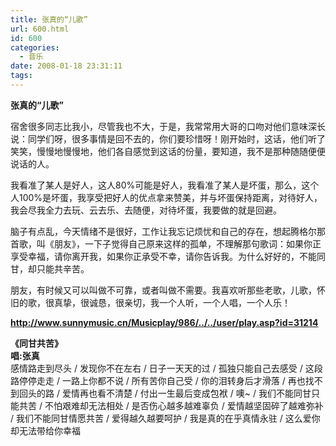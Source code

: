```yaml
---
title: 张真的“儿歌”
url: 600.html
id: 600
categories:
  - 音乐
date: 2008-01-18 23:31:11
tags:
---
```


**张真的“儿歌”**

  
宿舍很多同志比我小，尽管我也不大，于是，我常常用大哥的口吻对他们意味深长说：同学们呀，很多事情是回不去的，你们要珍惜呀！刚开始时，这话，他们听了笑笑，慢慢地慢慢地，他们各自感觉到这话的份量，要知道，我不是那种随随便便说话的人。  
  
我看准了某人是好人，这人80%可能是好人，我看准了某人是坏蛋，那么，这个人100%是坏蛋，我享受把好人的优点拿来赞美，并与坏蛋保持距离，对待好人，我会尽我全力去玩、云去乐、去随便，对待坏蛋，我要做的就是回避。  
  
脑子有点乱，今天情绪不是很好，工作让我忘记烦忧和自己的存在，想起腾格尔那首歌，叫《朋友》，一下子觉得自己原来这样的孤单，不理解那句歌词：如果你正享受幸福，请你离开我，如果你正承受不幸，请你告诉我。为什么好好的，不能同甘，却只能共辛苦。  
  
朋友，有时候又可以叫做不可靠，或者叫做不需要。我喜欢听那些老歌，儿歌，怀旧的歌，很真挚，很诚恳，很亲切，我一个人听，一个人唱，一个人乐！  
  
  
  
**http://www.sunnymusic.cn/Musicplay/986/../../user/play.asp?id=31214**  
  
**《同甘共苦》  
唱:张真**  
感情路走到尽头 / 发现你不在左右 / 日子一天天的过 / 孤独只能自己去感受 / 这段路停停走走 / 一路上你都不说 / 所有苦你自己受 / 你的泪转身后才滑落 / 再也找不到回头的路 / 爱情再也看不清楚 / 付出一生最后变成包袱 / 噢~ / 我们不能同甘只能共苦 / 不怕艰难却无法相处 / 是否伤心越多越难辜负 / 爱情越坚固碎了越难弥补 / 我们不能同甘情愿共苦 / 爱得越久越要呵护 / 我是真的在乎真情永驻 / 这么爱你却无法带给你幸福